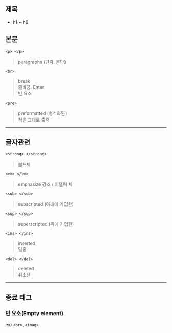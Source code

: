 ## 제목  
- h1 ~ h6  

## 본문  
`<p> </p>`  
> paragraphs (단락, 문단)  

`<br>`  
> break  
> 줄바꿈. Enter  
> 빈 요소

`<pre>`  
> preformatted (형식화된)  
> 적은 그대로 출력

- - - 

## 글자관련  

`<strong> </strong>`  
> 볼드체

`<em> </em>`  
> emphasize
> 강조 / 이탤릭 체

`<sub> </sub>`  
> subscripted (아래에 기입한)  

`<sup> </sup>`  
> superscripted (위에 기입한)  

`<ins> </ins>`  
> inserted  
> 밑줄  

`<del> </del>`  
> deleted  
> 취소선  

- - -

## 종료 태그  

### 빈 요소(Empty element)  
ex) `<br>`, `<imag>`
